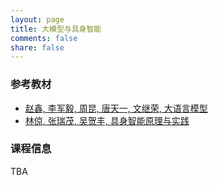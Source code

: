 ```yaml
---
layout: page
title: 大模型与具身智能
comments: false
share: false
---
```


### 参考教材
* <a href="https://llmbook-zh.github.io/" class="textlink" target="_blank"> 赵鑫, 李军毅, 周昆, 唐天一, 文继荣, 大语言模型 </a><br>
* <a href="https://item.jd.com/14455267.html" class="textlink" target="_blank"> 林倞, 张瑞茂, 吴贺丰, 具身智能原理与实践 </a><br>


### 课程信息
TBA
